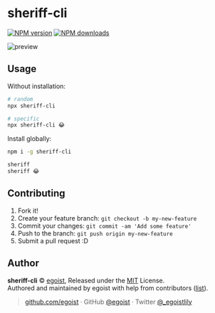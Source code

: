 
# sheriff-cli

[![NPM version](https://img.shields.io/npm/v/sheriff-cli.svg?style=flat)](https://npmjs.com/package/sheriff-cli) [![NPM downloads](https://img.shields.io/npm/dm/sheriff-cli.svg?style=flat)](https://npmjs.com/package/sheriff-cli)

![preview](https://i.loli.net/2018/05/31/5b0ecb067f524.png)

## Usage

Without installation:

```bash
# random
npx sheriff-cli

# specific
npx sheriff-cli 😂
```

Install globally:

```bash
npm i -g sheriff-cli

sheriff
sheriff 😂
```

## Contributing

1. Fork it!
2. Create your feature branch: `git checkout -b my-new-feature`
3. Commit your changes: `git commit -am 'Add some feature'`
4. Push to the branch: `git push origin my-new-feature`
5. Submit a pull request :D


## Author

**sheriff-cli** © [egoist](https://github.com/egoist), Released under the [MIT](./LICENSE) License.<br>
Authored and maintained by egoist with help from contributors ([list](https://github.com/egoist/sheriff-cli/contributors)).

> [github.com/egoist](https://github.com/egoist) · GitHub [@egoist](https://github.com/egoist) · Twitter [@_egoistlily](https://twitter.com/_egoistlily)
